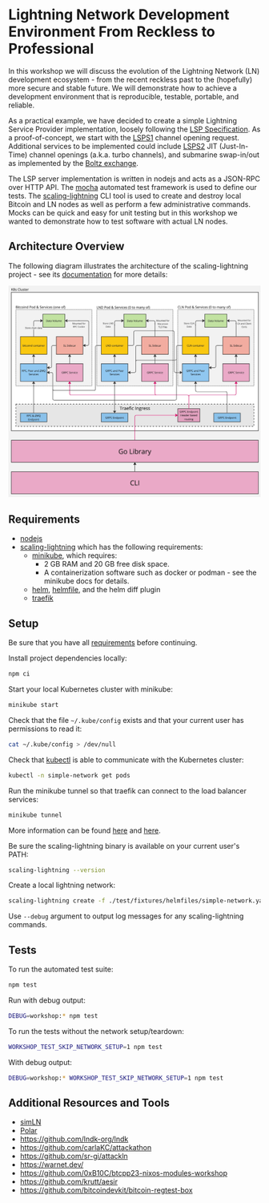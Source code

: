 # Lightning Network Development Environment From Reckless to Professional

In this workshop we will discuss the evolution of the Lightning Network (LN) development ecosystem - from the recent reckless past to the (hopefully) more secure and stable future. We will demonstrate how to achieve a development environment that is reproducible, testable, portable, and reliable.

As a practical example, we have decided to create a simple Lightning Service Provider implementation, loosely following the [LSP Specification](https://github.com/BitcoinAndLightningLayerSpecs/lsp/). As a proof-of-concept, we start with the [LSPS1](https://github.com/BitcoinAndLightningLayerSpecs/lsp/tree/main/LSPS1) channel opening request. Additional services to be implemented could include [LSPS2](https://github.com/BitcoinAndLightningLayerSpecs/lsp/tree/main/LSPS2) JIT (Just-In-Time) channel openings (a.k.a. turbo channels), and submarine swap-in/out as implemented by the [Boltz exchange](https://docs.boltz.exchange/).

The LSP server implementation is written in nodejs and acts as a JSON-RPC over HTTP API. The [mocha](https://mochajs.org/) automated test framework is used to define our tests. The [scaling-lightning](https://github.com/scaling-lightning/scaling-lightning) CLI tool is used to create and destroy local Bitcoin and LN nodes as well as perform a few administrative commands. Mocks can be quick and easy for unit testing but in this workshop we wanted to demonstrate how to test software with actual LN nodes.


## Architecture Overview

The following diagram illustrates the architecture of the scaling-lightning project - see its [documentation](https://scalinglightning.com/docs/architectural-overview) for more details:

![](./assets/scaling-lightning-architecture-diagram.jpeg)



## Requirements

* [nodejs](https://nodejs.org/en)
* [scaling-lightning](https://github.com/scaling-lightning/scaling-lightning) which has the following requirements:
  * [minikube](https://minikube.sigs.k8s.io/docs/), which requires:
    * 2 GB RAM and 20 GB free disk space.
    * A containerization software such as docker or podman - see the minikube docs for details.
  * [helm](https://helm.sh/), [helmfile](https://helmfile.readthedocs.io/en/latest/), and the helm diff plugin
  * [traefik](https://doc.traefik.io/traefik/)


## Setup

Be sure that you have all [requirements](#requirements) before continuing.

Install project dependencies locally:
```sh
npm ci
```

Start your local Kubernetes cluster with minikube:
```sh
minikube start
```

Check that the file `~/.kube/config` exists and that your current user has permissions to read it:
```sh
cat ~/.kube/config > /dev/null
```

Check that [kubectl](https://kubernetes.io/docs/reference/kubectl/) is able to communicate with the Kubernetes cluster:
```sh
kubectl -n simple-network get pods
```

Run the minikube tunnel so that traefik can connect to the load balancer services:
```sh
minikube tunnel
```
More information can be found [here](https://minikube.sigs.k8s.io/docs/commands/tunnel/) and [here](https://github.com/scaling-lightning/scaling-lightning/tree/main?tab=readme-ov-file#prerequisites).

Be sure the scaling-lightning binary is available on your current user's PATH:
```sh
scaling-lightning --version
```

Create a local lightning network:
```sh
scaling-lightning create -f ./test/fixtures/helmfiles/simple-network.yaml
```
Use `--debug` argument to output log messages for any scaling-lightning commands.


## Tests

To run the automated test suite:
```sh
npm test
```

Run with debug output:
```sh
DEBUG=workshop:* npm test
```

To run the tests without the network setup/teardown:
```sh
WORKSHOP_TEST_SKIP_NETWORK_SETUP=1 npm test
```

With debug output:
```sh
DEBUG=workshop:* WORKSHOP_TEST_SKIP_NETWORK_SETUP=1 npm test
```


## Additional Resources and Tools

* [simLN](https://simln.dev/)
* [Polar](https://github.com/jamaljsr/polar)
* https://github.com/lndk-org/lndk
* https://github.com/carlaKC/attackathon
* https://github.com/sr-gi/attackln
* https://warnet.dev/
* https://github.com/0xB10C/btcpp23-nixos-modules-workshop
* https://github.com/krutt/aesir
* https://github.com/bitcoindevkit/bitcoin-regtest-box

